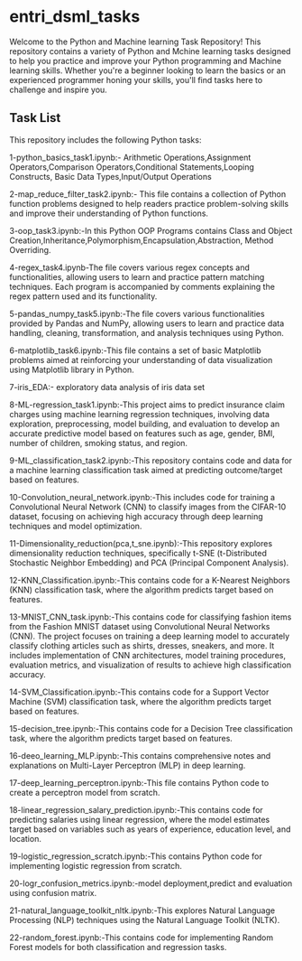 # entri_dsml_tasks
Welcome to the Python and Machine learning Task Repository! This repository contains a variety of Python and Mchine learning tasks designed to help you practice and improve your Python programming and Machine learning skills. Whether you're a beginner looking to learn the basics or an experienced programmer honing your skills, you'll find tasks here to challenge and inspire you.
## Task List

This repository includes the following Python tasks:

1-python_basics_task1.ipynb:- Arithmetic Operations,Assignment Operators,Comparison Operators,Conditional Statements,Looping Constructs, Basic Data Types,Input/Output Operations

2-map_reduce_filter_task2.ipynb:- This file contains a collection of Python function problems designed to help readers practice problem-solving skills and improve their understanding of Python functions.

3-oop_task3.ipynb:-In this Python OOP Programs contains Class and Object Creation,Inheritance,Polymorphism,Encapsulation,Abstraction,
Method Overriding.

4-regex_task4.ipynb-The file covers various regex concepts and functionalities, allowing users to learn and practice pattern matching techniques. Each program is accompanied by comments explaining the regex pattern used and its functionality.

5-pandas_numpy_task5.ipynb:-The file covers various functionalities provided by Pandas and NumPy, allowing users to learn and practice data handling, cleaning, transformation, and analysis techniques using Python.

6-matplotlib_task6.ipynb:-This file contains a set of basic Matplotlib problems aimed at reinforcing your understanding of data visualization using Matplotlib library in Python.

7-iris_EDA:- exploratory data analysis of iris data set

8-ML-regression_task1.ipynb:-This project aims to predict insurance claim charges using machine learning regression techniques, involving data exploration, preprocessing, model building, and evaluation to develop an accurate predictive model based on features such as age, gender, BMI, number of children, smoking status, and region.

9-ML_classification_task2.ipynb:-This repository contains code and data for a machine learning classification task aimed at predicting outcome/target based on features.

10-Convolution_neural_network.ipynb:-This includes code for training a Convolutional Neural Network (CNN) to classify images from the CIFAR-10 dataset, focusing on achieving high accuracy through deep learning techniques and model optimization.

11-Dimensionality_reduction(pca,t_sne.ipynb):-This repository explores dimensionality reduction techniques, specifically t-SNE (t-Distributed Stochastic Neighbor Embedding) and PCA (Principal Component Analysis).

12-KNN_Classification.ipynb:-This contains code for a K-Nearest Neighbors (KNN) classification task, where the algorithm predicts target based on features.

13-MNIST_CNN_task.ipynb:-This contains code for classifying fashion items from the Fashion MNIST dataset using Convolutional Neural Networks (CNN). The project focuses on training a deep learning model to accurately classify clothing articles such as shirts, dresses, sneakers, and more. It includes implementation of CNN architectures, model training procedures, evaluation metrics, and visualization of results to achieve high classification accuracy.

14-SVM_Classification.ipynb:-This contains code for a Support Vector Machine (SVM) classification task, where the algorithm predicts target based on features.

15-decision_tree.ipynb:-This contains code for a Decision Tree classification task, where the algorithm predicts target based on features.

16-deeo_learning_MLP.ipynb:-This contains comprehensive notes and explanations on Multi-Layer Perceptron (MLP) in deep learning.

17-deep_learning_perceptron.ipynb:-This file contains Python code to create a perceptron model from scratch.

18-linear_regression_salary_prediction.ipynb:-This contains code for predicting salaries using linear regression, where the model estimates target based on variables such as years of experience, education level, and location. 

19-logistic_regression_scratch.ipynb:-This contains Python code for implementing logistic regression from scratch.

20-logr_confusion_metrics.ipynb:-model deployment,predict and evaluation using confusion matrix.

21-natural_language_toolkit_nltk.ipynb:-This explores Natural Language Processing (NLP) techniques using the Natural Language Toolkit (NLTK). 

22-random_forest.ipynb:-This contains code for implementing Random Forest models for both classification and regression tasks.
